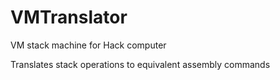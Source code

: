 # VMTranslator
VM stack machine for Hack computer

Translates stack operations to equivalent assembly commands
